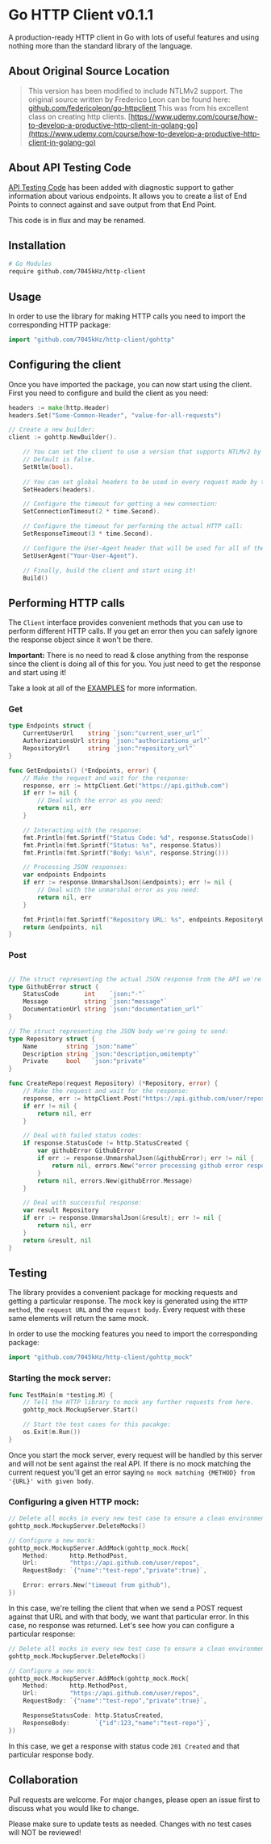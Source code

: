 # Go HTTP Client v0.1.1
 
A production-ready HTTP client in Go with lots of useful features and using nothing more than the standard library of the language.

## About Original Source Location
> This version has been modified to include NTLMv2 support. The original source written by Frederico Leon can be found here: 
[github.com/federicoleon/go-httpclient](github.com/federicoleon/go-httpclient) This was from his excellent class on creating http clients.  [https://www.udemy.com/course/how-to-develop-a-productive-http-client-in-golang-go](https://www.udemy.com/course/how-to-develop-a-productive-http-client-in-golang-go) 


## About API Testing Code
[API Testing Code](examples/scanAPI/README.md) has been added with diagnostic support to gather information about various endpoints. It allows you to create a list of End Points to connect against and save output from that End Point.

This code is in flux and may be renamed.

## Installation

```bash
# Go Modules
require github.com/7045kHz/http-client
```

## Usage
In order to use the library for making HTTP calls you need to import the corresponding HTTP package:

```go
import "github.com/7045kHz/http-client/gohttp"
```

## Configuring the client
Once you have imported the package, you can now start using the client. First you need to configure and build the client as you need:

```go
headers := make(http.Header)
headers.Set("Some-Common-Header", "value-for-all-requests")

// Create a new builder:
client := gohttp.NewBuilder().

	// You can set the client to use a version that supports NTLMv2 by SetNtlm(true).
	// Default is false.
	SetNtlm(bool).
	
	// You can set global headers to be used in every request made by this client:
	SetHeaders(headers).

	// Configure the timeout for getting a new connection:
	SetConnectionTimeout(2 * time.Second).

	// Configure the timeout for performing the actual HTTP call:
	SetResponseTimeout(3 * time.Second).

	// Configure the User-Agent header that will be used for all of the requests:
	SetUserAgent("Your-User-Agent").

	// Finally, build the client and start using it!
	Build()
```

## Performing HTTP calls
The ``Client`` interface provides convenient methods that you can use to perform different HTTP calls. If you get an error then you can safely ignore the response object since it won't be there.

**Important:** There is no need to read & close anything from the response since the client is doing all of this for you. You just need to get the response and start using it!

Take a look at all of the [EXAMPLES](examples) for more information.

### Get

```go
type Endpoints struct {
	CurrentUserUrl    string `json:"current_user_url"`
	AuthorizationsUrl string `json:"authorizations_url"`
	RepositoryUrl     string `json:"repository_url"`
}

func GetEndpoints() (*Endpoints, error) {
	// Make the request and wait for the response:
	response, err := httpClient.Get("https://api.github.com")
	if err != nil {
		// Deal with the error as you need:
		return nil, err
	}

	// Interacting with the response:
	fmt.Println(fmt.Sprintf("Status Code: %d", response.StatusCode))
	fmt.Println(fmt.Sprintf("Status: %s", response.Status))
	fmt.Println(fmt.Sprintf("Body: %s\n", response.String()))

	// Processing JSON responses:
	var endpoints Endpoints
	if err := response.UnmarshalJson(&endpoints); err != nil {
		// Deal with the unmarshal error as you need:
		return nil, err
	}

	fmt.Println(fmt.Sprintf("Repository URL: %s", endpoints.RepositoryUrl))
	return &endpoints, nil
}
```

### Post

```go

// The struct representing the actual JSON response from the API we're calling:
type GithubError struct {
	StatusCode       int    `json:"-"`
	Message          string `json:"message"`
	DocumentationUrl string `json:"documentation_url"`
}

// The struct representing the JSON body we're going to send:
type Repository struct {
	Name        string `json:"name"`
	Description string `json:"description,omitempty"`
	Private     bool   `json:"private"`
}

func CreateRepo(request Repository) (*Repository, error) {
	// Make the request and wait for the response:
	response, err := httpClient.Post("https://api.github.com/user/repos", request)
	if err != nil {
		return nil, err
	}

	// Deal with failed status codes:
	if response.StatusCode != http.StatusCreated {
		var githubError GithubError
		if err := response.UnmarshalJson(&githubError); err != nil {
			return nil, errors.New("error processing github error response when creating a new repo")
		}
		return nil, errors.New(githubError.Message)
	}

	// Deal with successful response:
	var result Repository
	if err := response.UnmarshalJson(&result); err != nil {
		return nil, err
	}
	return &result, nil
}

```

## Testing

The library provides a convenient package for mocking requests and getting a particular response. The mock key is generated using the ``HTTP method``, the ``request URL`` and the ``request body``. Every request with these same elements will return the same mock.

In order to use the mocking features you need to import the corresponding package:

```go
import "github.com/7045kHz/http-client/gohttp_mock"
```

### Starting the mock server:
```go
func TestMain(m *testing.M) {
	// Tell the HTTP library to mock any further requests from here.
	gohttp_mock.MockupServer.Start()

	// Start the test cases for this pacakge:
	os.Exit(m.Run())
}
```

Once you start the mock server, every request will be handled by this server and will not be sent against the real API. If there is no mock matching the current request you'll get an error saying ``no mock matching {METHOD} from '{URL}' with given body``.

### Configuring a given HTTP mock:

```go
// Delete all mocks in every new test case to ensure a clean environment:
gohttp_mock.MockupServer.DeleteMocks()

// Configure a new mock:
gohttp_mock.MockupServer.AddMock(gohttp_mock.Mock{
	Method:      http.MethodPost,
	Url:         "https://api.github.com/user/repos",
	RequestBody: `{"name":"test-repo","private":true}`,

	Error: errors.New("timeout from github"),
})
```

In this case, we're telling the client that when we send a POST request against that URL and with that body, we want that particular error. In this case, no response was returned. Let's see how you can configure a particular response:


```go
// Delete all mocks in every new test case to ensure a clean environment:
gohttp_mock.MockupServer.DeleteMocks()

// Configure a new mock:
gohttp_mock.MockupServer.AddMock(gohttp_mock.Mock{
	Method:      http.MethodPost,
	Url:         "https://api.github.com/user/repos",
	RequestBody: `{"name":"test-repo","private":true}`,

	ResponseStatusCode: http.StatusCreated,
	ResponseBody:       `{"id":123,"name":"test-repo"}`,
})
```

In this case, we get a response with status code ``201 Created`` and that particular response body.

## Collaboration

Pull requests are welcome. For major changes, please open an issue first to discuss what you would like to change.

Please make sure to update tests as needed. Changes with no test cases will NOT be reviewed!
